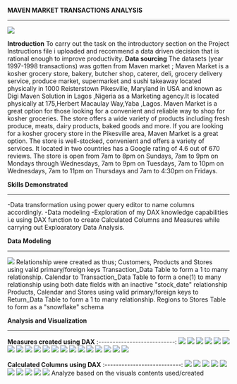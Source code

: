 **MAVEN MARKET TRANSACTIONS ANALYSIS**
***
![](maven.jpg)

**Introduction**
To carry out the task on the introductory section on the Project Instructions file i uploaded and recommend a data driven decision that is rational enough to improve productivity.
**Data sourcing**
The datasets (year 1997-1998 transactions) was gotten from Maven market ;
       Maven Market is a kosher grocery store, bakery, butcher shop, caterer, deli, grocery delivery service, produce market, supermarket and sushi takeaway located physically in 1000 Reisterstown Pikesville, Maryland in USA and known as Digi Maven Solution in Lagos ,Nigeria as a Marketing agency.It is located physically at 175,Herbert Macaulay Way,Yaba ,Lagos.
      Maven Market is a great option for those looking for a convenient and reliable way to shop for kosher groceries. The store offers a wide variety of products including fresh produce, meats, dairy products, baked goods and more.
        If you are looking for a kosher grocery store in the Pikesville area, Maven Market is a great option. The store is well-stocked, convenient and offers a variety of services.
        It located in two countries has a Google rating of 4.6 out of 670 reviews. The store is open from 7am to 8pm on Sundays, 7am to 9pm on Mondays through Wednesdays, 7am to 9pm on Tuesdays, 7am to 10pm on Wednesdays, 7am to 11pm on Thursdays and 7am to 4:30pm on Fridays.

 **Skills Demonstrated**
 ***
-Data transformation using power query editor to name columns accordingly.
-Data modeling
-Exploration of my DAX knowledge capabilities i.e using DAX function to create Calculated Columns and Measures while carrying out Exploaratory Data Analysis.

**Data Modeling**
***
![](datamodel.png)
Relationship were created as thus;
Customers, Products and Stores using valid primary/foreign keys Transaction_Data Table to form a 1 to many relationship.
Calendar to Transaction_Data Table to form a one(1) to many relationship using both date fields with an inactive "stock_date" relationship
Products, Calendar and Stores using valid primary/foreign keys to Return_Data Table  to form a 1 to many relationship.
Regions to Stores  Table to form as a "snowflake" schema

**Analysis and Visualization**
***
**Measures created using DAX**
:---------------------------:
![](60daysrevenue-M1.png)
![](Allreturns-M2.png)
![](Alltransaction-M3.png)
![](Lastmonthprofit-M4.png)
![](LastmonthReturns-M5.png)
![](Lastmonthrevenue-M6.png)
![](Lastmonthtransaction-M7.png)
![](profitmargin-M8.png)
![](Quantityreturn-M9.png)
![](Quantitysold-M10.png)
![](Returnrate-M11.png)
![](revenuetarget-M12.png)
![](totalcost-M13.png)
![](totalprofit-M14.png)
![](totalreturn-M15.png)
![](totalrevenue-M16.png)
![](totaltransaction-M17.png)
![](uniqueproduct-M18.png)
![](weekendtransactions-M19.png)
![](YTDRevenue-M20.png) 

**Calculated Columns using DAX**
:---------------------------:
![](endofmonth-CC)
![](weekend-CC)
![](currentage-CC)
![](houseaddress-CC)
![](priority-CC)
![](pricetier-CC)
![](shortcountry-CC)
![](pricetier-CC)
![](Yearsince-remodel-CC)
![](weekend-CC)
Analyze based on the visuals contents used/created








